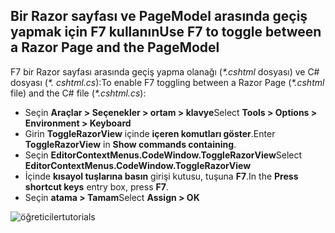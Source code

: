 <a name="f7"></a>
## <a name="use-f7-to-toggle-between-a-razor-page-and-the-pagemodel"></a><span data-ttu-id="1f6ad-101">Bir Razor sayfası ve PageModel arasında geçiş yapmak için F7 kullanın</span><span class="sxs-lookup"><span data-stu-id="1f6ad-101">Use F7 to toggle between a Razor Page and the PageModel</span></span>

<span data-ttu-id="1f6ad-102">F7 bir Razor sayfası arasında geçiş yapma olanağı (*\*.cshtml* dosyası) ve C# dosyası (*\*. cshtml.cs*):</span><span class="sxs-lookup"><span data-stu-id="1f6ad-102">To enable F7 toggling between a Razor Page (*\*.cshtml* file) and the C# file (*\*.cshtml.cs*):</span></span>

* <span data-ttu-id="1f6ad-103">Seçin **Araçlar > Seçenekler > ortam > klavye**</span><span class="sxs-lookup"><span data-stu-id="1f6ad-103">Select **Tools > Options > Environment > Keyboard**</span></span>
* <span data-ttu-id="1f6ad-104">Girin **ToggleRazorView** içinde **içeren komutları göster**.</span><span class="sxs-lookup"><span data-stu-id="1f6ad-104">Enter **ToggleRazorView** in **Show commands containing**.</span></span>
* <span data-ttu-id="1f6ad-105">Seçin **EditorContextMenus.CodeWindow.ToggleRazorView**</span><span class="sxs-lookup"><span data-stu-id="1f6ad-105">Select **EditorContextMenus.CodeWindow.ToggleRazorView**</span></span>
* <span data-ttu-id="1f6ad-106">İçinde **kısayol tuşlarına basın** girişi kutusu, tuşuna **F7**.</span><span class="sxs-lookup"><span data-stu-id="1f6ad-106">In the **Press shortcut keys** entry box, press **F7**.</span></span>
* <span data-ttu-id="1f6ad-107">Seçin **atama > Tamam**</span><span class="sxs-lookup"><span data-stu-id="1f6ad-107">Select **Assign > OK**</span></span>

![<span data-ttu-id="1f6ad-108">öğreticiler</span><span class="sxs-lookup"><span data-stu-id="1f6ad-108">tutorials</span></span> ](~/tutorials/razor-pages/razor-pages-start/_static/F7.png)
<!-- 
![preceding instructions](~/includes/RP/_static/F7.png)

![_static/F7.pngs](_static/F7.png)
-->
